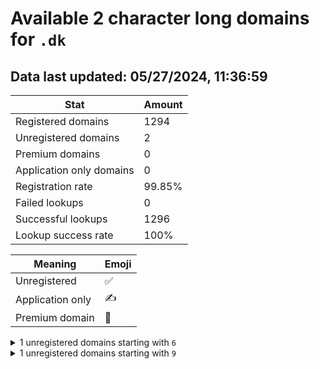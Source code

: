 # Available 2 character long domains for `.dk`

## Data last updated: 05/27/2024, 11:36:59

|Stat|Amount|
|--|--|
|Registered domains|1294|
|Unregistered domains|2|
|Premium domains|0|
|Application only domains|0|
|Registration rate|99.85%|
|Failed lookups|0|
|Successful lookups|1296|
|Lookup success rate|100%|


|Meaning|Emoji|
|--|--|
|Unregistered|:white_check_mark:|
|Application only|:writing_hand:|
|Premium domain|:gem:|

<details>
<summary>1 unregistered domains starting with <bold><code>6</code></bold></summary>

|Type|Domain|
|--|--|
|:white_check_mark:|`6b.dk`|
</details>
<details>
<summary>1 unregistered domains starting with <bold><code>9</code></bold></summary>

|Type|Domain|
|--|--|
|:white_check_mark:|`9e.dk`|
</details>